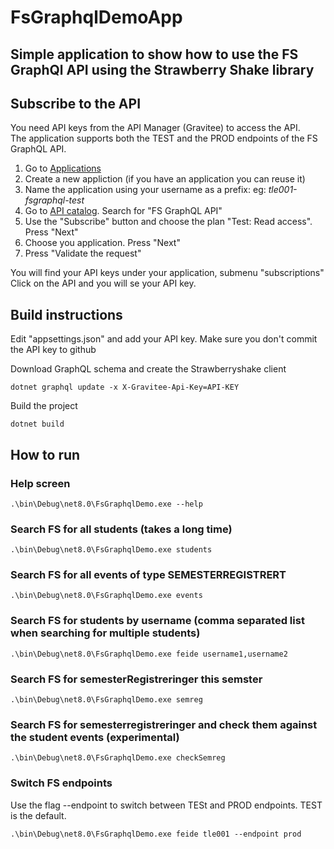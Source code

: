 # FsGraphqlDemoApp

## Simple application to show how to use the FS GraphQl API using the Strawberry Shake library

## Subscribe to the API

You need API keys from the API Manager (Gravitee) to access the API.  
The application supports both the TEST and the PROD endpoints of the FS GraphQL API.

1. Go to [Applications](https://api-uit.intark.uh-it.no/applications/mine)
2. Create a new appliction (if you have an application you can reuse it)
3. Name the application using your username as a prefix: eg: *tle001-fsgraphql-test*
4. Go to [API catalog](https://api-uit.intark.uh-it.no/catalog/all). Search for "FS GraphQL API"
5. Use the "Subscribe" button and choose the plan "Test: Read access". Press "Next"
6. Choose you application. Press "Next"
7. Press "Validate the request"

You will find your API keys under your application, submenu "subscriptions"
Click on the API and you will se your API key.


## Build instructions

Edit "appsettings.json" and add your API key. Make sure you don't commit the API key to github

Download GraphQL schema and create the Strawberryshake client  
```
dotnet graphql update -x X-Gravitee-Api-Key=API-KEY
```


Build the project
```
dotnet build
```

## How to run

### Help screen
```
.\bin\Debug\net8.0\FsGraphqlDemo.exe --help
```


### Search FS for all students (takes a long time)
```
.\bin\Debug\net8.0\FsGraphqlDemo.exe students  
```


### Search FS for all events of type SEMESTERREGISTRERT
```
.\bin\Debug\net8.0\FsGraphqlDemo.exe events  
```


### Search FS for students by username (comma separated list when searching for multiple students)
```
.\bin\Debug\net8.0\FsGraphqlDemo.exe feide username1,username2  
```


### Search FS for semesterRegistreringer this semster
```
.\bin\Debug\net8.0\FsGraphqlDemo.exe semreg  
```


### Search FS for semesterregistreringer and check them against the student events (experimental)
```
.\bin\Debug\net8.0\FsGraphqlDemo.exe checkSemreg  
```

### Switch FS endpoints

Use the flag --endpoint to switch between TESt and PROD endpoints. TEST is the default.

```
.\bin\Debug\net8.0\FsGraphqlDemo.exe feide tle001 --endpoint prod
```